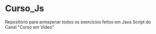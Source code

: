 # Curso_Js
Repositório para armazenar todos os exercícios feitos em Java Script do Canal "Curso em Vídeo"
